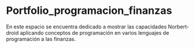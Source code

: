 # Portfolio_programacion_finanzas
En este espacio se encuentra dedicado a mostrar las capacidades Norbert-droid aplicando conceptos de programación en varios lenguajes de programación a las finanzas.
